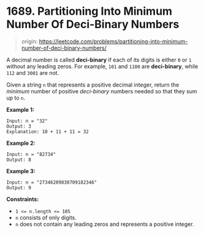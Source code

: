# 1689. Partitioning Into Minimum Number Of Deci-Binary Numbers

> origin: <https://leetcode.com/problems/partitioning-into-minimum-number-of-deci-binary-numbers/>

A decimal number is called **deci-binary** if each of its digits is either `0`
or `1` without any leading zeros. For example, `101` and `1100` are
**deci-binary**, while `112` and `3001` are not.

Given a string `n` that represents a positive decimal integer, return the
*minimum* number of positive *deci-binary* numbers needed so that they sum up
to `n`.

**Example 1:**

```text
Input: n = "32"
Output: 3
Explanation: 10 + 11 + 11 = 32
```

**Example 2:**

```text
Input: n = "82734"
Output: 8
```

**Example 3:**

```text
Input: n = "27346209830709182346"
Output: 9
```

**Constraints:**

* `1 <= n.length <= 105`
* `n` consists of only digits.
* `n` does not contain any leading zeros and represents a positive integer.
